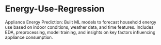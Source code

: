 # Energy-Use-Regression
Appliance Energy Prediction: Built ML models to forecast household energy use based on indoor conditions, weather data, and time features. Includes EDA, preprocessing, model training, and insights on key factors influencing appliance consumption.
